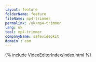 ```yaml
---
layout: feature
folderName: feature
fileName: mp4-trimmer
permalink: /uk/mp4-trimmer
lang: uk
tool: mp4-trimmer
companyName: safevideokit
domain : com
---
```


{% include VideoEditorIndex/index.html %}

   